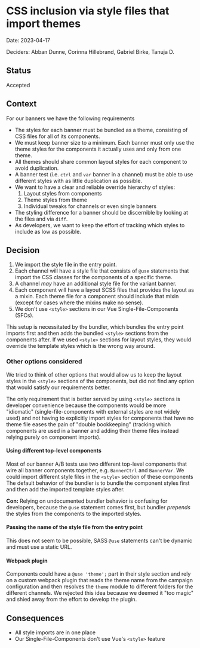 # CSS inclusion via style files that import themes

Date: 2023-04-17

Deciders: Abban Dunne, Corinna Hillebrand, Gabriel Birke, Tanuja D.

## Status

Accepted

## Context

For our banners we have the following requirements

- The styles for each banner must be bundled as a theme, consisting of CSS files for all of its components.
- We must keep banner size to a minimum. Each banner must only use the theme styles for the components it actually uses and only from one theme. 
- All themes should share common layout styles for each component to avoid duplication.
- A banner test (i.e. `ctrl` and `var` banner in a channel) must be able to use different styles with as little duplication as possible.
- We want to have a clear  and reliable override hierarchy of styles:
  1. Layout styles from components
  2. Theme styles from theme
  3. Individual tweaks for channels or even single banners
- The styling difference for a banner should be discernible by looking at the files and via `diff`.
- As developers, we want to keep the effort of tracking which styles to include as low as possible.

## Decision

1. We import the style file in the entry point.
2. Each channel will have a style file that consists of `@use` statements that import the CSS classes for the components of a specific theme.
3. A channel *may* have an additional style file for the variant banner.
4. Each component will have a layout SCSS files that provides the layout as a mixin. Each theme file for a component should include that mixin
   (except for cases where the mixins make no sense).
5. We don't use `<style>` sections in our Vue Single-File-Components (SFCs).

This setup is necessitated by the bundler, which bundles the entry point imports first and then adds the bundled `<style>`
sections from the components after. If we used `<style>` sections for layout styles, they would override the template 
styles which is the wrong way around.

### Other options considered

We tried to think of other options that would allow us to keep the layout styles in the `<style>` sections of the components,
but did not find any option that would satisfy our requirements better.

The only requirement that is better served by using `<style>` sections is developer convenience because the components 
would be more "idiomatic" (single-file-components with external styles are not widely used) and not having to explicitly import 
styles for components that have no theme file eases the pain of "double bookkeeping"
(tracking which components are used in a banner and adding their theme files instead relying purely on component imports). 

#### Using different top-level components 
Most of our banner A/B tests use two different top-level components that wire all banner components together,
e.g. `BannerCtrl` and `BannerVar`. We could import different style files in the `<style>` section of these components
The default behavior of the bundler is to bundle the component styles first and then add the imported template styles after. 

**Con:** Relying on undocumented bundler behavior is confusing for developers, because the `@use` statement comes first,
but bundler *prepends* the styles from the components to the imported styles. 

#### Passing the name of the style file from the entry point
This does not seem to be possible, SASS `@use` statements can't be dynamic and must use a static URL.

#### Webpack plugin
Components could have a `@use 'theme';` part in their style section and rely on a custom webpack plugin that reads
the theme name from the campaign configuration and then resolves the `theme` module to different folders for the
different channels. We rejected this idea because we deemed it "too magic" and shied away from the effort to develop
the plugin.

## Consequences

- All style imports are in one place
- Our Single-File-Components don't use Vue's `<style>` feature
